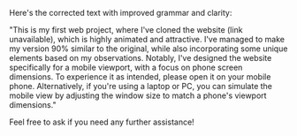 Here's the corrected text with improved grammar and clarity:

"This is my first web project, where I've cloned the website (link unavailable), which is highly animated and attractive. I've managed to make my version 90% similar to the original, while also incorporating some unique elements based on my observations. Notably, I've designed the website specifically for a mobile viewport, with a focus on phone screen dimensions. To experience it as intended, please open it on your mobile phone. Alternatively, if you're using a laptop or PC, you can simulate the mobile view by adjusting the window size to match a phone's viewport dimensions."

Feel free to ask if you need any further assistance!
